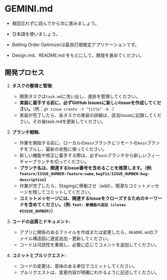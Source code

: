 # GEMINI.md

* 毎回忘れずに読んでから次に進みましょう。
* 日本語を使いましょう。
  
* Batting Order Optimizerは最良打順推定アプリケーションです。
* Design.md、README.md をもとにして、開発を進めてください。

## 開発プロセス

1.  **タスクの整理と管理:**
    *   開発タスクは`task.md`に洗い出し、進捗を管理してください。
    *   **実装に着手する前に、必ずGitHub Issuesに新しいIssueを作成してください。**（例：`gh issue create -t "title" -b ` ）
    *   実装が完了したら、各タスクの実装の詳細は、該当Issueに記録してください。その後task.mdを更新してください。

2.  **ブランチ戦略:**
    *   作業を開始する前に、ローカルの`main`ブランチにリモートの`main`ブランチをプルし、最新の状態に保ってください。
    *   新しい機能や修正に着手する際は、必ず`main`ブランチから新しいフィーチャーブランチを切ってください。
    *   **ブランチ名は、関連するIssue番号を含めることを推奨します。（例: `feature/ISSUE_NUMBER-feature-name`, `bugfix/ISSUE_NUMBER-bug-description`）**
    *   作業が完了したら、Stagingに移動させ（add）、簡潔なコミットメッセージを残してコミットしてください。
    *   **コミットメッセージには、関連するIssueをクローズするためのキーワードを含めてください。（例: `feat: 新機能の追加 (closes #ISSUE_NUMBER)`）**

3.  **コードの品質とドキュメント:**
    *   アプリに関係のあるファイルを作成または変更したら、`README.md`のファイル構造図に適宜追加・更新してください。
    *   コードは可読性を重視し、必要に応じてコメントを追加してください。

4.  **コミットとプルリクエスト:**
    *   コードの変更は、意味のある単位でコミットしてください。
    *   プルリクエストは、変更内容が明確にわかるように記述してください。
